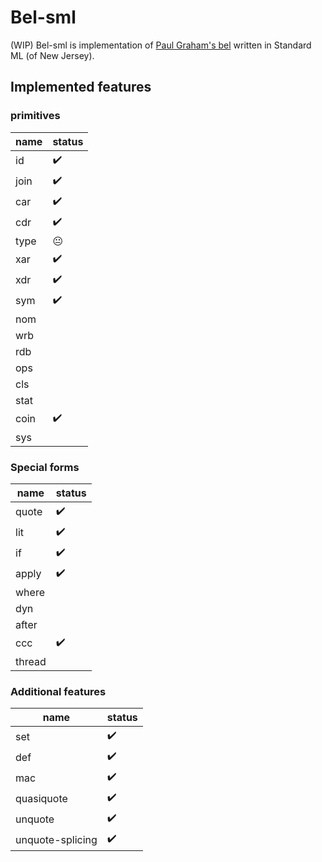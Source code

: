 # Bel-sml
(WIP) Bel-sml is implementation of [Paul Graham's bel](http://www.paulgraham.com/bel.html) written in Standard ML (of New Jersey).


## Implemented features
### primitives
| name | status |
| ------------- | ------------- |
| id  |  ✔️ |
| join  | ✔️ |
| car  | ✔️ |
| cdr  | ✔️ |
| type  | 😐  |
| xar  | ✔️|
| xdr  | ✔️|
| sym  | ✔️|
| nom  | |
| wrb  | |
| rdb  | |
| ops  | |
| cls  | |
| stat  | |
| coin  | ✔️|
| sys  | |

### Special forms
| name | status |
| ------------- | ------------- |
| quote  |  ✔️ |
| lit  |  ✔️ |
| if  |  ✔️ |
| apply  |  ✔️ |
| where  |  |
| dyn  |  |
| after |  |
| ccc  | ✔️ |
| thread  |  |

### Additional features
| name | status |
| ------------- | ------------- |
| set  |  ✔️ |
| def  |  ✔️ |
| mac  |  ✔️ |
| quasiquote  |  ✔️ |
| unquote  |  ✔️ |
| unquote-splicing  |  ✔️ |
